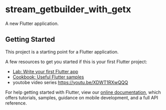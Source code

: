 # stream_getbuilder_with_getx

A new Flutter application.

## Getting Started

This project is a starting point for a Flutter application.

A few resources to get you started if this is your first Flutter project:

- [Lab: Write your first Flutter app](https://flutter.dev/docs/get-started/codelab)
- [Cookbook: Useful Flutter samples](https://flutter.dev/docs/cookbook)
- youtobe video series https://youtu.be/XDWT1RXwQQQ 

For help getting started with Flutter, view our
[online documentation](https://flutter.dev/docs), which offers tutorials,
samples, guidance on mobile development, and a full API reference.

